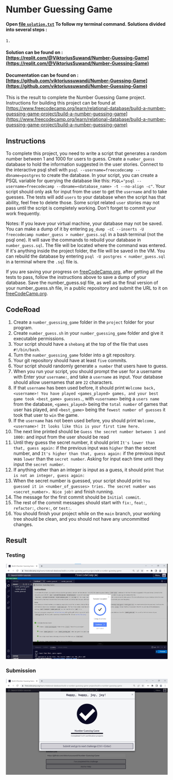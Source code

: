 # Number Guessing Game
#### Open [file `solution.txt`](solution.txt) To follow my terminal command. Solutions divided into several steps :
    1. 

#### Solution can be found on : [https://replit.com/@ViktoriusSuwand/Number-Guessing-Game](https://replit.com/@ViktoriusSuwand/Number-Guessing-Game)


#### Documentation can be found on : [https://github.com/viktoriussuwandi/Number-Guessing-Game](https://github.com/viktoriussuwandi/Number-Guessing-Game)

This is the result to complete the Number Guessing Game project. 
Instructions for building this project can be found at [https://www.freecodecamp.org/learn/relational-database/build-a-number-guessing-game-project/build-a-number-guessing-game](https://www.freecodecamp.org/learn/relational-database/build-a-number-guessing-game-project/build-a-number-guessing-game)

## Instructions
To complete this project, you need to write a script that generates a random number between 1 and 1000 for users to guess. Create a `number_guess` database to hold the information suggested in the user stories. Connect to the interactive psql shell with `psql --username=freecodecamp --dbname=postgres` to create the database. In your script, you can create a PSQL variable for querying the database like this: `PSQL="psql --username=freecodecamp --dbname=<database_name> -t --no-align -c"`. Your script should only ask for input from the user to get the `username` and to take guesses. The tests will add `users` to your database when the script has that ability, feel free to delete those. Some script related `user` stories may not pass until the script is completely working. Don't forget to commit your work frequently.

Notes:
If you leave your virtual machine, your database may not be saved. You can make a dump of it by entering `pg_dump -cC --inserts -U freecodecamp number_guess > number_guess.sql` in a bash terminal (not the psql one). It will save the commands to rebuild your database in `number_guess.sql`. The file will be located where the command was entered. If it's anything inside the project folder, the file will be saved in the VM. You can rebuild the database by entering `psql -U postgres < number_guess.sql` in a terminal where the `.sql` file is.

If you are saving your progress on [freeCodeCamp.org](https://www.freecodecamp.org/), after getting all the tests to pass, follow the instructions above to save a dump of your database. Save the number_guess.sql file, as well as the final version of your number_guess.sh file, in a public repository and submit the URL to it on [freeCodeCamp.org](https://www.freecodecamp.org/).

## CodeRoad
1. Create a `number_guessing_game` folder in the `project` folder for your program.
2. Create `number_guess.sh` in your `number_guessing_game` folder and give it executable permissions.
3. Your script should have a `shebang` at the top of the file that uses `#!/bin/bash`.
4. Turn the `number_guessing_game` folder into a git repository.
5. Your git repository should have at least `five` commits.
6. Your script should randomly generate `a number` that users have to guess.
7. When you run your script, you should prompt the user for a username with Enter your `username:`, and take a `username` as input. Your database should allow usernames that are `22` characters.
8. If that `username` has been used before, it should print `Welcome back, <username>! You have played <games_played> games, and your best game took <best_game> guesses.`, with `<username>` being a `users name` from the database, `<games_played>` being the `total number` of games that user has played, and `<best_game>` being the `fewest number of guesses` it took that user to `win` the game.
9. If the `username` has not been used before, you should print `Welcome, <username>! It looks like this is your first time here.`
10. The next line printed should be `Guess the secret number between 1 and 1000:` and input from the user should be read
11. Until they guess the secret number, it should print `It's lower than that, guess again:` if the previous input was `higher` than the secret number, and `It's higher than that, guess again:` if the previous input was `lower` than the `secret number`. Asking for input each time until they input the `secret number`.
12. If anything other than an integer is input as a guess, it should print `That is not an integer, guess again:`
13. When the secret number is guessed, your script should print `You guessed it in <number_of_guesses> tries. The secret number was <secret_number>. Nice job!` and finish running.
14. The message for the first commit should be `Initial commit`.
15. The rest of the commit messages should start with `fix:`, `feat:`, `refactor:`, `chore:`, or `test:`.
16. You should finish your project while on the `main` branch, your working tree should be clean, and you should not have any uncommitted changes.

## Result

### Testing
![Testing](testing.jpg)

### Submission
![Submission](submission.jpg)